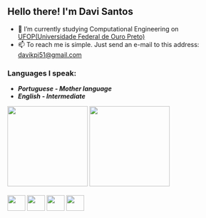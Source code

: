 ## Hello there! I'm Davi Santos 

- 📖 I’m currently studying Computational Engineering on [UFOP(Universidade Federal de Ouro Preto)](https://ufop.br/)
- 📫 To reach me is simple. Just send an e-mail to this address: davikpi51@gmail.com

### Languages I speak:
- ***Portuguese - Mother language***
- ***English - Intermediate***
<div>
  <img height="180cm" src="https://github-readme-stats.vercel.app/api?username=DaviOSDev">
  <img height="180cm" src="https://github-readme-stats.vercel.app/api/top-langs/?username=DaviOSDev">
</div>


<div style="display: inline_block"><br>
  <img height="35" align="center" width="40" src="https://cdn.jsdelivr.net/gh/devicons/devicon/icons/python/python-original.svg">
  <img height="35" align="center" width="40" src="https://cdn.jsdelivr.net/gh/devicons/devicon/icons/c/c-original.svg">
  <img height="35" align="center" width="40" src="https://cdn.jsdelivr.net/gh/devicons/devicon/icons/java/java-original.svg">
  <img height="35" align="center" width="40" src="https://cdn.jsdelivr.net/gh/devicons/devicon/icons/mysql/mysql-original.svg">
</div>
